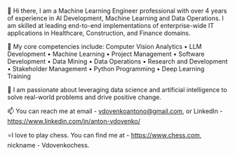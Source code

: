 👋 Hi there,
I am a Machine Learning Engineer professional with over 4 years of experience in AI Development, Machine Learning and Data Operations. I am skilled at leading end-to-end implementations of enterprise-wide IT applications in Healthcare, Construction, and Finance domains.

👀 My core competencies include:
Computer Vision Analytics • LLM Development • Machine Learning • Project Management • Software Development • Data Mining • Data Operations • Research and Development • Stakeholder Management • Python Programming • Deep Learning Training 

🌱 I am passionate about leveraging data science and artificial intelligence to solve real-world problems and drive positive change. 

📫 You can reach me at email - vdovenkoantono@gmail.com, or LinkedIn - https://www.linkedin.com/in/anton-vdovenko/

⭐️I love to play chess. You can find me at - https://www.chess.com, nickname - Vdovenkochess.
<!---
AntonVdovenko/AntonVdovenko is a ✨ special ✨ repository because its `README.md` (this file) appears on your GitHub profile.
You can click the Preview link to take a look at your changes.
--->
